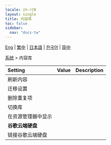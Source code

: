 ```yaml
---
locale: zh-rCN
layout: single
title: 内容库
toc: false
sidebar:
  nav: "docs-tw"
---
```

[Eng](/dancexr/menu/2025.4/system/library) | [繁中](/tw/dancexr/menu/2025.4/system/library) | [日本語](/jp/dancexr/menu/2025.4/system/library) | [한국어](/kr/dancexr/menu/2025.4/system/library) | [简中](/zh/dancexr/menu/2025.4/system/library)

[系统](../menu#系统) > 内容库



| Setting | Value | Description |
| :--- | --- | :--- |
|<nobr>刷新内容</nobr>|| 
|<nobr>迁移设置</nobr>|| 
|<nobr>删除重复项</nobr>|| 
|<nobr>切换库</nobr>|| 
|<nobr>在资源管理器中显示</nobr>|| 
|<nobr><b>谷歌云端硬盘</b></nobr>|| 
|<nobr>链接谷歌云端硬盘</nobr>|| 
